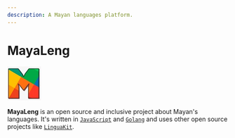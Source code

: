 ```yaml
---
description: A Mayan languages platform.
---
```


# MayaLeng

![MayaLeng logo](.gitbook/assets/image.png)

**MayaLeng** is an open source and inclusive project about Mayan's languages. It's written in [`JavaScript`](https://www.javascript.com/) and [`Golang`](https://golang.org) and uses other open source projects like [`LinguaKit`](https://github.com/citiususc/Linguakit).

